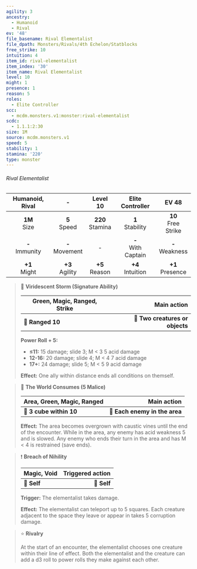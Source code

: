 ```yaml
---
agility: 3
ancestry:
  - Humanoid
  - Rival
ev: '48'
file_basename: Rival Elementalist
file_dpath: Monsters/Rivals/4th Echelon/Statblocks
free_strike: 10
intuition: 4
item_id: rival-elementalist
item_index: '30'
item_name: Rival Elementalist
level: 10
might: 1
presence: 1
reason: 5
roles:
  - Elite Controller
scc:
  - mcdm.monsters.v1:monster:rival-elementalist
scdc:
  - 1.1.1:2:30
size: 1M
source: mcdm.monsters.v1
speed: 5
stability: 1
stamina: '220'
type: monster
---
```


###### Rival Elementalist

|   Humanoid, Rival   |          -          |       Level 10       |    Elite Controller     |          EV 48          |
| :-----------------: | :-----------------: | :------------------: | :---------------------: | :---------------------: |
|  **1M**<br/> Size   |  **5**<br/> Speed   | **220**<br/> Stamina |  **1**<br/> Stability   | **10**<br/> Free Strike |
| **-**<br/> Immunity | **-**<br/> Movement |          -           | **-**<br/> With Captain |   **-**<br/> Weakness   |
|  **+1**<br/> Might  | **+3**<br/> Agility |  **+5**<br/> Reason  |  **+4**<br/> Intuition  |  **+1**<br/> Presence   |

<!-- -->
> 🏹 **Viridescent Storm (Signature Ability)**
>
> | **Green, Magic, Ranged, Strike** |                 **Main action** |
> | -------------------------------- | ------------------------------: |
> | **📏 Ranged 10**                 | **🎯 Two creatures or objects** |
>
> **Power Roll + 5:**
>
> - **≤11:** 15 damage; slide 3; M < 3 5 acid damage
> - **12-16:** 20 damage; slide 4; M < 4 7 acid damage
> - **17+:** 24 damage; slide 5; M < 5 9 acid damage
>
> **Effect:** One ally within distance ends all conditions on themself.

<!-- -->
> 🔳 **The World Consumes (5 Malice)**
>
> | **Area, Green, Magic, Ranged** |               **Main action** |
> | ------------------------------ | ----------------------------: |
> | **📏 3 cube within 10**        | **🎯 Each enemy in the area** |
>
> **Effect:** The area becomes overgrown with caustic vines until the end of the encounter. While in the area, any enemy has acid weakness 5 and is slowed. Any enemy who ends their turn in the area and has M < 4 is restrained (save ends).

<!-- -->
> ❗️ **Breach of Nihility**
>
> | **Magic, Void** | **Triggered action** |
> | --------------- | -------------------: |
> | **📏 Self**     |          **🎯 Self** |
>
> **Trigger:** The elementalist takes damage.
>
> **Effect:** The elementalist can teleport up to 5 squares. Each creature adjacent to the space they leave or appear in takes 5 corruption damage.

<!-- -->
> ⭐️ **Rivalry**
>
> At the start of an encounter, the elementalist chooses one creature within their line of effect. Both the elementalist and the creature can add a d3 roll to power rolls they make against each other.
